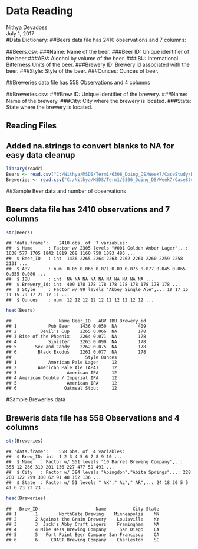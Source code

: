 # Data Reading
Nithya Devadoss  
July 1, 2017  
#Data Dictionary:
##Beers data file has 2410 observations and 7 columns: 

##Beers.csv: 
###Name: Name of the beer. 
###Beer ID: Unique identiﬁer of the beer
###ABV: Alcohol by volume of the beer. 
###IBU: International Bitterness Units of the beer. 
###Brewery ID: Brewery id associated with the beer. 
###Style: Style of the beer. 
###Ounces: Ounces of beer.

##Breweries data file has 558 Observations and 4 columns

##Breweries.csv: 
###Brew ID: Unique identiﬁer of the brewery. 
###Name: Name of the brewery. 
###City: City where the brewery is located. 
###State: State where the brewery is located.

## Reading Files 
## Added na.strings to convert blanks to NA for easy data cleanup

```r
library(readr)
Beers <- read.csv("C:/Nithya/MSDS/Term1/6306_Doing_DS/Week7/CaseStudy/Download/Beers.csv",header=T,na.strings="")
Breweries <- read.csv("C:/Nithya/MSDS/Term1/6306_Doing_DS/Week7/CaseStudy/Download/Breweries.csv",header=T,na.strings="")
```
##Sample Beer data and number of observations
## Beers data file has 2410 observations and 7 columns

```r
str(Beers)
```

```
## 'data.frame':	2410 obs. of  7 variables:
##  $ Name      : Factor w/ 2305 levels "#001 Golden Amber Lager",..: 1638 577 1705 1842 1819 268 1160 758 1093 486 ...
##  $ Beer_ID   : int  1436 2265 2264 2263 2262 2261 2260 2259 2258 2131 ...
##  $ ABV       : num  0.05 0.066 0.071 0.09 0.075 0.077 0.045 0.065 0.055 0.086 ...
##  $ IBU       : int  NA NA NA NA NA NA NA NA NA NA ...
##  $ Brewery_id: int  409 178 178 178 178 178 178 178 178 178 ...
##  $ Style     : Factor w/ 99 levels "Abbey Single Ale",..: 18 17 15 11 15 79 17 21 17 11 ...
##  $ Ounces    : num  12 12 12 12 12 12 12 12 12 12 ...
```

```r
head(Beers)
```

```
##                  Name Beer_ID   ABV IBU Brewery_id
## 1            Pub Beer    1436 0.050  NA        409
## 2         Devil's Cup    2265 0.066  NA        178
## 3 Rise of the Phoenix    2264 0.071  NA        178
## 4            Sinister    2263 0.090  NA        178
## 5       Sex and Candy    2262 0.075  NA        178
## 6        Black Exodus    2261 0.077  NA        178
##                            Style Ounces
## 1            American Pale Lager     12
## 2        American Pale Ale (APA)     12
## 3                   American IPA     12
## 4 American Double / Imperial IPA     12
## 5                   American IPA     12
## 6                  Oatmeal Stout     12
```
#Sample Breweries data
## Breweris data file has 558 Observations and 4 columns

```r
str(Breweries)
```

```
## 'data.frame':	558 obs. of  4 variables:
##  $ Brew_ID: int  1 2 3 4 5 6 7 8 9 10 ...
##  $ Name   : Factor w/ 551 levels "10 Barrel Brewing Company",..: 355 12 266 319 201 136 227 477 59 491 ...
##  $ City   : Factor w/ 384 levels "Abingdon","Abita Springs",..: 228 200 122 299 300 62 91 48 152 136 ...
##  $ State  : Factor w/ 51 levels " AK"," AL"," AR",..: 24 18 20 5 5 41 6 23 23 23 ...
```

```r
head(Breweries)
```

```
##   Brew_ID                      Name          City State
## 1       1        NorthGate Brewing    Minneapolis    MN
## 2       2 Against the Grain Brewery    Louisville    KY
## 3       3  Jack's Abby Craft Lagers    Framingham    MA
## 4       4 Mike Hess Brewing Company     San Diego    CA
## 5       5   Fort Point Beer Company San Francisco    CA
## 6       6     COAST Brewing Company    Charleston    SC
```

